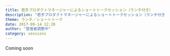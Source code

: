 ```yaml
---
title: 若手プロダクトマネージャーによるショートトークセッション（ランチ付き）
description: "若手プロダクトマネージャーによるショートトークセッション（ランチ付き）"
theme: ランチ／ショートトーク
date: 2017-09-14 12:20
author: "登壇者調整中"
category: sessions
---
```

Coming soon
